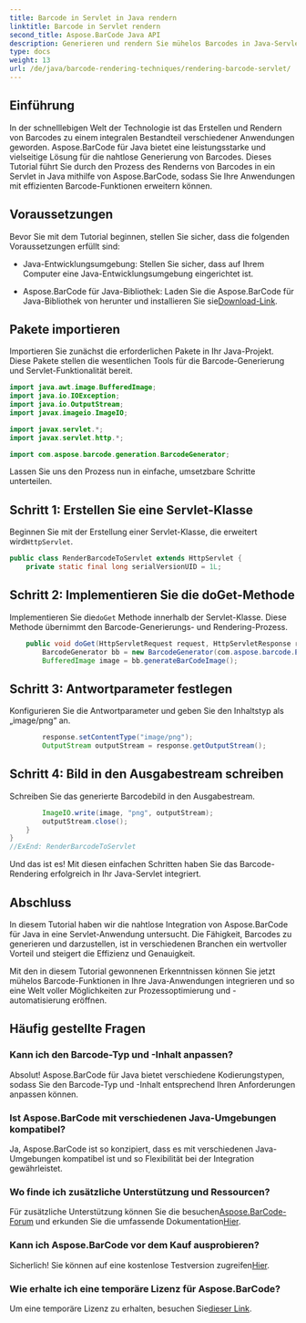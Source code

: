 ```yaml
---
title: Barcode in Servlet in Java rendern
linktitle: Barcode in Servlet rendern
second_title: Aspose.BarCode Java API
description: Generieren und rendern Sie mühelos Barcodes in Java-Servlets mit Aspose.BarCode. Typen anpassen, einfach integrieren. Entdecken Sie die Möglichkeiten!
type: docs
weight: 13
url: /de/java/barcode-rendering-techniques/rendering-barcode-servlet/
---
```


## Einführung

In der schnelllebigen Welt der Technologie ist das Erstellen und Rendern von Barcodes zu einem integralen Bestandteil verschiedener Anwendungen geworden. Aspose.BarCode für Java bietet eine leistungsstarke und vielseitige Lösung für die nahtlose Generierung von Barcodes. Dieses Tutorial führt Sie durch den Prozess des Renderns von Barcodes in ein Servlet in Java mithilfe von Aspose.BarCode, sodass Sie Ihre Anwendungen mit effizienten Barcode-Funktionen erweitern können.

## Voraussetzungen

Bevor Sie mit dem Tutorial beginnen, stellen Sie sicher, dass die folgenden Voraussetzungen erfüllt sind:

- Java-Entwicklungsumgebung: Stellen Sie sicher, dass auf Ihrem Computer eine Java-Entwicklungsumgebung eingerichtet ist.

-  Aspose.BarCode für Java-Bibliothek: Laden Sie die Aspose.BarCode für Java-Bibliothek von herunter und installieren Sie sie[Download-Link](https://releases.aspose.com/barcode/java/).

## Pakete importieren

Importieren Sie zunächst die erforderlichen Pakete in Ihr Java-Projekt. Diese Pakete stellen die wesentlichen Tools für die Barcode-Generierung und Servlet-Funktionalität bereit.

```java
import java.awt.image.BufferedImage;
import java.io.IOException;
import java.io.OutputStream;
import javax.imageio.ImageIO;

import javax.servlet.*;
import javax.servlet.http.*;

import com.aspose.barcode.generation.BarcodeGenerator;
```

Lassen Sie uns den Prozess nun in einfache, umsetzbare Schritte unterteilen.

## Schritt 1: Erstellen Sie eine Servlet-Klasse

 Beginnen Sie mit der Erstellung einer Servlet-Klasse, die erweitert wird`HttpServlet`.

```java
public class RenderBarcodeToServlet extends HttpServlet {
    private static final long serialVersionUID = 1L;
```

## Schritt 2: Implementieren Sie die doGet-Methode

 Implementieren Sie die`doGet` Methode innerhalb der Servlet-Klasse. Diese Methode übernimmt den Barcode-Generierungs- und Rendering-Prozess.

```java
    public void doGet(HttpServletRequest request, HttpServletResponse response) throws IOException, ServletException {
        BarcodeGenerator bb = new BarcodeGenerator(com.aspose.barcode.EncodeTypes.CODE_128, "1234567");
        BufferedImage image = bb.generateBarCodeImage();
```

## Schritt 3: Antwortparameter festlegen

Konfigurieren Sie die Antwortparameter und geben Sie den Inhaltstyp als „image/png“ an.

```java
        response.setContentType("image/png");
        OutputStream outputStream = response.getOutputStream();
```

## Schritt 4: Bild in den Ausgabestream schreiben

Schreiben Sie das generierte Barcodebild in den Ausgabestream.

```java
        ImageIO.write(image, "png", outputStream);
        outputStream.close();
    }
}
//ExEnd: RenderBarcodeToServlet
```

Und das ist es! Mit diesen einfachen Schritten haben Sie das Barcode-Rendering erfolgreich in Ihr Java-Servlet integriert.

## Abschluss

In diesem Tutorial haben wir die nahtlose Integration von Aspose.BarCode für Java in eine Servlet-Anwendung untersucht. Die Fähigkeit, Barcodes zu generieren und darzustellen, ist in verschiedenen Branchen ein wertvoller Vorteil und steigert die Effizienz und Genauigkeit.

Mit den in diesem Tutorial gewonnenen Erkenntnissen können Sie jetzt mühelos Barcode-Funktionen in Ihre Java-Anwendungen integrieren und so eine Welt voller Möglichkeiten zur Prozessoptimierung und -automatisierung eröffnen.

## Häufig gestellte Fragen

### Kann ich den Barcode-Typ und -Inhalt anpassen?
Absolut! Aspose.BarCode für Java bietet verschiedene Kodierungstypen, sodass Sie den Barcode-Typ und -Inhalt entsprechend Ihren Anforderungen anpassen können.

### Ist Aspose.BarCode mit verschiedenen Java-Umgebungen kompatibel?
Ja, Aspose.BarCode ist so konzipiert, dass es mit verschiedenen Java-Umgebungen kompatibel ist und so Flexibilität bei der Integration gewährleistet.

### Wo finde ich zusätzliche Unterstützung und Ressourcen?
 Für zusätzliche Unterstützung können Sie die besuchen[Aspose.BarCode-Forum](https://forum.aspose.com/c/barcode/13) und erkunden Sie die umfassende Dokumentation[Hier](https://reference.aspose.com/barcode/java/).

### Kann ich Aspose.BarCode vor dem Kauf ausprobieren?
Sicherlich! Sie können auf eine kostenlose Testversion zugreifen[Hier](https://releases.aspose.com/).

### Wie erhalte ich eine temporäre Lizenz für Aspose.BarCode?
 Um eine temporäre Lizenz zu erhalten, besuchen Sie[dieser Link](https://purchase.aspose.com/temporary-license/).